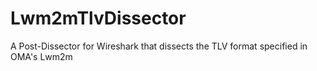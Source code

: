 # Lwm2mTlvDissector
A Post-Dissector for Wireshark that dissects the TLV format specified in OMA's Lwm2m
